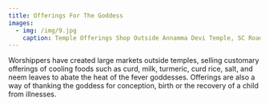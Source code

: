 ```yaml
---
title: Offerings For The Goddess
images:
  - img: /img/9.jpg
    caption: Temple Offerings Shop Outside Annamma Devi Temple, SC Road, Bengaluru
---
```

Worshippers have created large markets outside temples, selling customary offerings of cooling foods such as curd, milk, turmeric, curd rice, salt, and neem leaves to abate the heat of the fever goddesses. Offerings are also a way of thanking the goddess for conception, birth or the recovery of a child from illnesses.